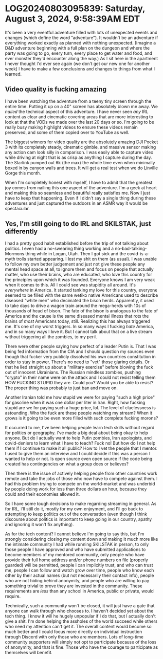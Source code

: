 # LOG20240803095839: Saturday, August 3, 2024, 9:58:39AM EDT

It's been a very eventful adventure filled with lots of unexpected events and changes (which define the word "adventure"). It wouldn't be an adventure if everything worked exactly as planned with nothing unexpected. (Imagine a D&D adventure beginning with a full plan on the dungeon and where the party was going to go, every turn, every place to get water and food, and ever monster they'd encounter along the way.) As I sit here in the apartment I never thought I'd ever see again (we don't get our new one for another week) I have to make a few conclusions and changes to things from what I learned.

## Video quality is fucking amazing

I have been watching the adventure from a teeny tiny screen through the entire time. Putting it up on a 40" screen has absolutely blown me away. We *nailed* the technical aspect of this adventure. I have never seen *any* IRL content as clear and cinematic covering areas that are more interesting to look at that the VODs we made over the last 20 days or so. I'm going to be really busy making highlight videos to ensure these videos remain preserved, and some of them copied over to YouTube as well.

The biggest winners for video quality are the absolutely amazing DJI Pocket 3 with its completely steady, cinematic gimble, and massive sensor making any action cam look silly in comparison. I was easily able to capture video while driving at night that is as crisp as anything I capture during the day. The Starlink pumped out 6k (the max) the whole time even when minimally boxed in by canyon walls and trees. It will get a real test when we do Linville Gorge this month.

When I'm completely honest with myself, I have to admit that the greatest joy comes from nailing this one aspect of the adventure. I'm a geek at heart and making this so seamless and beautiful really satisfies me. Now I just have to keep that happening. Even if I didn't say a single thing during these adventures and just captured the outdoors in an ASMR way it would be spectacular.

## Yes, I'm still going to do IRL and SKILSTAK, just differently

I had a pretty good habit established before the trip of not talking about politics. I even had a no-swearing thing working and a no-bad-talking-Mormons thing while in Logan, Utah. Then I got sick and the covid-is-a-myth trolls started appearing. I lost my shit on them (as usual). I was unable to follow my own better judgement and just not give these people any mental head space at all, to ignore them and focus on people that actually matter, who use their brains, who are educated, who love this country for the principles upon which it was founded. Everyone knows I am very weak when it comes to this. All I could see was stupidity all around. It's *everywhere* in America. It started tanking my love for this country, everyone seemed to be filled with the same wetiko native Americans used to describe diseased "white men" who decimated the bison herds. Apparently, it used to take days to drive a wagon train around the mega-herds with 10s of thousands of head of bison. The fate of the bison is analogous to the fate of America and the cause is the same diseased mental illness that rots the brains of *most* Americans today, still. Realizing this has always triggered me. It's one of my worst triggers. In so many ways I fucking *hate* America, and in so many ways I love it. But I cannot talk about that on a live stream without triggering all the zombies, to my peril.

There were other people saying how perfect of a leader Putin is. That I was being fed information from the CIA and I should question my sources even though that fucker very publicly dissolved his own countries constitution in order to stay in power. There's no need to "vet" those glaring details. Or that he lied straight up about a "military exercise" before blowing the fuck out of innocent Ukrainians. The Russian mindless zombies, pushing "crypto" in their name were on the attack and I could not resist telling them HOW FUCKING STUPID they are. Could you? Would you be able to resist? The proper thing was probably to just ban and move on.

Another Iranian told me how stupid we were for paying "such a high price" for gasoline when it was one dollar per liter in Iran. Right, how fucking stupid are we for paying such a huge price, lol. The level of cluelessness is astounding. Who the fuck are these people watching my stream? When it grows is it going to be even more filled with such complete fucking morons?

It occurred to me, I've been helping people learn tech skills without regard for politics or geography. I've made a big deal about being okay to help anyone. But do I actually want to help Putin zombies, Iran apologists, and covid-deniers to learn what I have to teach? Fuck no! But how do I not help them if I continue to make it all public? How to I vet the people that I mentor. I used to give them an interview and I could decide if this was a person I wanted to help or not. Is open source even open source if the code being created has contingencies on what a group does or believes?

Then there is the issue of actively helping people from other countries work remote and take the jobs of those who now have to compete against them. I had this problem trying to compete on the world-market and was underbid by people doing work for less than three dollars an hour, because they could and their economies allowed it.

So I have some tough decisions to make regarding streaming in general. As for IRL, I'll still do it, mostly for my own enjoyment, and I'll go back to attempting to keep politics out of the conversation (even though I think discourse about politics is important to keep going in our country, apathy and ignoring it won't fix anything).

As for the tech content? I cannot believe I'm going to say this, but I'm strongly considering closing my content down and making it much more like the intimate community I had while running SKILSTAK in person, to only those people I have approved and who have submitted applications to become members of my mentored community, only people who have provide their full home address and/or phone numbers on file (properly guarded) will be permitted, people I can implicitly trust, and who can trust me, people I can follow and watch grow over time, people who know each other by their actual names (but not necessarily their contact info), people who are not hiding behind anonymity, and people who are willing to pay something trivial to prove they are invested in the community. These requirements are *less* than any school in America, public or private, would require.

Technically, such a community won't be closed, it will just have a gate that anyone can walk through who chooses to. I haven't decided yet about the tech thing. I know it will he hugely unpopular if I do that, but I actually don't give a shit. I'm done helping the assholes of the world succeed while others who need my attention can't get it. The overall content would become so much better and I could focus more directly on individual instruction through Discord with only those who are members. Lots of long-time community supporters will simply not opt to participate because of the loss of anonymity, and that is fine. Those who have the courage to participate as themselves will benefit.
